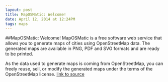 ```yaml
---
layout: post
title: MapOSMatic: Welcome!
date: April 12, 2014 at 12:24PM
tags: maps
---
```

##MapOSMatic: Welcome!
MapOSMatic is a free software web service that allows you to generate maps of cities using OpenStreetMap data. The generated maps are available in PNG, PDF and SVG formats and are ready to be printed.

As the data used to generate maps is coming from OpenStreetMap, you can freely reuse, sell, or modify the generated maps under the terms of the OpenStreetMap license.
[link to source](http://maposmatic.org/) 
